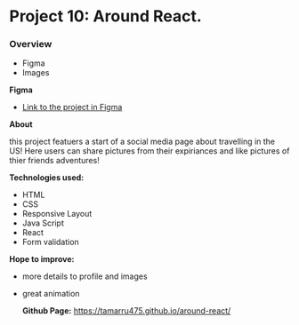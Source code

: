 # Project 10: Around React.

### Overview

- Figma
- Images

**Figma**

- [Link to the project in Figma](https://www.figma.com/file/SurN1jaeEQIhuZEDMhmWWf/Sprint-4-Around-The-U.S.-desktop-mobile?node-id=0%3A1)

**About**

this project featuers a start of a social media page about travelling in the US!
Here users can share pictures from their expiriances and like pictures of thier friends adventures!

**Technologies used:**

- HTML
- CSS
- Responsive Layout
- Java Script
- React
- Form validation

**Hope to improve:**

- more details to profile and images
- great animation

  **Github Page:**
  https://tamarru475.github.io/around-react/
